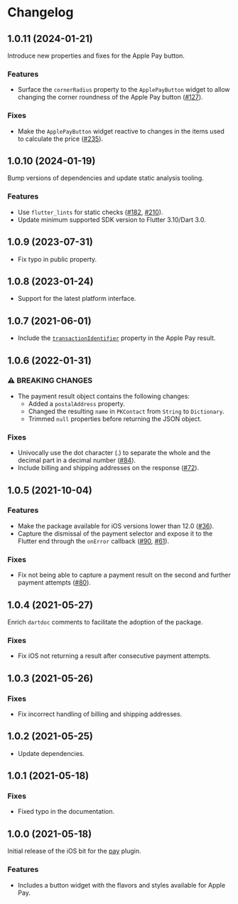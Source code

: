 # Changelog

## 1.0.11 (2024-01-21)
Introduce new properties and fixes for the Apple Pay button.

### Features

* Surface the `cornerRadius` property to the `ApplePayButton` widget to allow changing the corner roundness of the Apple Pay button ([#127](https://github.com/google-pay/flutter-plugin/issues/127)).

### Fixes

* Make the `ApplePayButton` widget reactive to changes in the items used to calculate the price ([#235](https://github.com/google-pay/flutter-plugin/issues/235)).

## 1.0.10 (2024-01-19)
Bump versions of dependencies and update static analysis tooling.

### Features

* Use `flutter_lints` for static checks ([#182](https://github.com/google-pay/flutter-plugin/issues/182), [#210](https://github.com/google-pay/flutter-plugin/issues/210)).
* Update minimum supported SDK version to Flutter 3.10/Dart 3.0.

## 1.0.9 (2023-07-31)

* Fix typo in public property.

## 1.0.8 (2023-01-24)

* Support for the latest platform interface.

## 1.0.7 (2021-06-01)

* Include the [`transactionIdentifier`](https://developer.apple.com/documentation/passkit/pkpaymenttoken/1617003-transactionidentifier) property in the Apple Pay result.

## 1.0.6 (2022-01-31)

### ⚠ BREAKING CHANGES

* The payment result object contains the following changes:
  * Added a `postalAddress` property.
  * Changed the resulting `name` in `PKContact` from `String` to `Dictionary`.
  * Trimmed `null` properties before returning the JSON object.

### Fixes
* Univocally use the dot character (.) to separate the whole and the decimal part in a decimal number ([#84](https://github.com/google-pay/flutter-plugin/issues/84)).
* Include billing and shipping addresses on the response ([#72](https://github.com/google-pay/flutter-plugin/issues/72)).

## 1.0.5 (2021-10-04)

### Features
* Make the package available for iOS versions lower than 12.0 ([#36](https://github.com/google-pay/flutter-plugin/issues/36)).
* Capture the dismissal of the payment selector and expose it to the Flutter end through the `onError` callback ([#90](https://github.com/google-pay/flutter-plugin/issues/90), [#61](https://github.com/google-pay/flutter-plugin/issues/61)).

### Fixes
* Fix not being able to capture a payment result on the second and further payment attempts ([#80](https://github.com/google-pay/flutter-plugin/issues/80)).

## 1.0.4 (2021-05-27)
Enrich `dartdoc` comments to facilitate the adoption of the package.

### Fixes

* Fix iOS not returning a result after consecutive payment attempts.

## 1.0.3 (2021-05-26)

### Fixes

* Fix incorrect handling of billing and shipping addresses.

## 1.0.2 (2021-05-25)

* Update dependencies.

## 1.0.1 (2021-05-18)

### Fixes

* Fixed typo in the documentation.

## 1.0.0 (2021-05-18)
Initial release of the iOS bit for the [pay](https://pub.dev/packages/pay) plugin.

### Features

* Includes a button widget with the flavors and styles available for Apple Pay.
